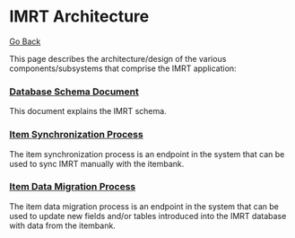 # IMRT Architecture

[Go Back](../README.md)

This page describes the architecture/design of the various components/subsystems that comprise the IMRT application:

### [Database Schema Document](imrt_schema_document.md)
This document explains the IMRT schema.

### [Item Synchronization Process](item-sync.md)
The item synchronization process is an endpoint in the system that can be used to sync IMRT manually with the itembank.

### [Item Data Migration Process](item-migration.md)
The item data migration process is an endpoint in the system that can be used to update new fields and/or tables introduced into the IMRT database with data from the itembank.
